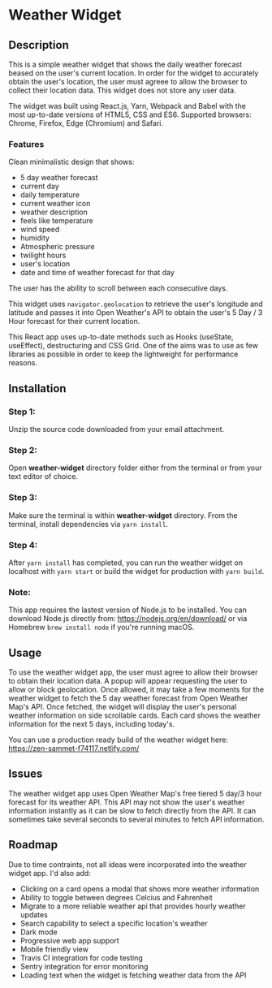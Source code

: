 # Weather Widget

## Description

This is a simple weather widget that shows the daily weather forecast beased on the user's current location.
In order for the widget to accurately obtain the user's location, the user must agreee to allow the browser to collect their location data.
This widget does not store any user data.

The widget was built using React.js, Yarn, Webpack and Babel with the most up-to-date versions of HTML5, CSS and ES6.
Supported browsers: Chrome, Firefox, Edge (Chromium) and Safari.


### Features

Clean minimalistic design that shows:
- 5 day weather forecast
- current day
- daily temperature
- current weather icon
- weather description
- feels like temperature
- wind speed
- humidity
- Atmospheric pressure
- twilight hours
- user's location
- date and time of weather forecast for that day

The user has the ability to scroll between each consecutive days.

This widget uses `navigator.geolocation` to retrieve the user's longitude and latitude and passes it into Open Weather's API to obtain the user's 5 Day / 3 Hour forecast for their current location.

This React app uses up-to-date methods such as Hooks (useState, useEffect), destructuring and CSS Grid. One of the aims was to use as few libraries as possible in order to keep the lightweight for performance reasons.


## Installation

### Step 1:

Unzip the source code downloaded from your email attachment.

### Step 2:

Open **weather-widget** directory folder either from the terminal or from your text editor of choice.

### Step 3:

Make sure the terminal is within **weather-widget** directory. From the terminal, install dependencies via `yarn install`.

### Step 4:

After `yarn install` has completed, you can run the weather widget on localhost with `yarn start` or build the widget for production with `yarn build`.

### Note:

This app requires the lastest version of Node.js to be installed. You can download Node.js directly from: https://nodejs.org/en/download/ or via Homebrew `brew install node` if you're running macOS.


## Usage

To use the weather widget app, the user must agree to allow their browser to obtain their location data. A popup will appear requesting the user to allow or block geolocation. Once allowed, it may take a few moments for the weather widget to fetch the 5 day weather forecast from Open Weather Map's API. Once fetched, the widget will display the user's personal weather information on side scrollable cards. Each card shows the weather information for the next 5 days, including today's.

You can use a production ready build of the weather widget here: https://zen-sammet-f74117.netlify.com/

## Issues

The weather widget app uses Open Weather Map's free tiered 5 day/3 hour forecast for its weather API. This API may not show the user's weather information instantly as it can be slow to fetch directly from the API. It can sometimes take several seconds to several minutes to fetch API information.

## Roadmap

Due to time contraints, not all ideas were incorporated into the weather widget app. I'd also add:
- Clicking on a card opens a modal that shows more weather information
- Ability to toggle between degrees Celcius and Fahrenheit
- Migrate to a more reliable weather api that provides hourly weather updates
- Search capability to select a specific location's weather
- Dark mode
- Progressive web app support
- Mobile friendly view
- Travis CI integration for code testing
- Sentry integration for error monitoring
- Loading text when the widget is fetching weather data from the API
